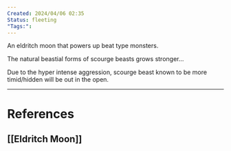 ```yaml
---
Created: 2024/04/06 02:35
Status: fleeting
"Tags:":
---
```

An eldritch moon that powers up beat type monsters.

The natural beastial forms of scourge beasts grows stronger...

Due to the hyper intense aggression, scourge beast known to be more timid/hidden will be out in the open.

---
# References
## [[Eldritch Moon]]